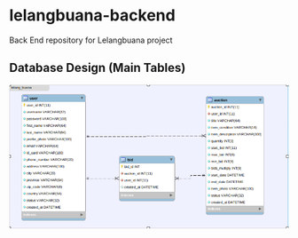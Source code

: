 # lelangbuana-backend
Back End repository for Lelangbuana project

## Database Design (Main Tables)
![Lelangbuana Database Design](./lelangbuana-database-design.png "Lelangbuana Database Design")

